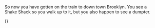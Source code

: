So now you have gotten on the train to down town Brooklyn.
You see a Shake Shack so you walk up to it, but you also happen to see a dumpter.

{}
